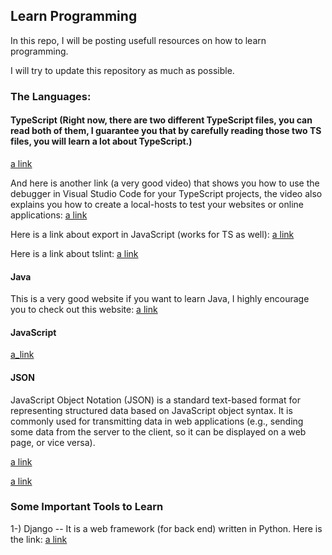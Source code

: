 ## Learn Programming
In this repo, I will be posting usefull resources on how to learn programming. 

I will try to update this repository as much as possible.

### The Languages:

#### TypeScript (Right now, there are two different TypeScript files, you can read both of  them, I guarantee you that by carefully reading those two TS files, you will learn a lot about TypeScript.)
[a link](https://basarat.gitbooks.io/typescript/docs/javascript/equality.html)

And here is another link (a very good video) that shows you how to use the debugger in 
Visual Studio Code for your TypeScript projects, the video also explains you how to create a local-hosts to test your websites or online applications:
[a link](https://www.youtube.com/watch?v=H1lgYojMCaQ)

Here is a link about export in JavaScript (works for TS as well):
[a link](https://www.sitepoint.com/understanding-module-exports-exports-node-js/)

Here is a link about tslint: 
[a link](https://narayanatechnicalworld.blogspot.ca/2016/05/what-is-tslint.html)



#### Java 

This is a very good website if you want to learn Java, I highly encourage you to check out this website:
[a link](https://www.geeksforgeeks.org/java/)


#### JavaScript

[a_link](https://developer.mozilla.org/en-US/docs/Web/JavaScript/Guide/Working_with_Objects)


#### JSON

JavaScript Object Notation (JSON) is a standard text-based format for representing structured data 
based on JavaScript object syntax. It is commonly used for transmitting data in web applications (e.g., 
sending some data from the server to the client, so it can be displayed on a web page, or vice versa). 

[a link](https://developer.mozilla.org/en-US/docs/Learn/JavaScript/Objects/JSON)

[a link](https://www.copterlabs.com/json-what-it-is-how-it-works-how-to-use-it/)




### Some Important Tools to Learn

1-) Django -- It is a web framework (for back end) written in Python. Here is the link:
[a link](https://tutorial.djangogirls.org/en/installation/)
